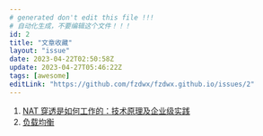 ```yaml
---
# generated don't edit this file !!!
# 自动化生成，不要编辑这个文件！！！
id: 2
title: "文章收藏"
layout: "issue"
date: 2023-04-22T02:50:58Z
update: 2023-04-27T05:46:22Z
tags: [awesome]
editLink: "https://github.com/fzdwx/fzdwx.github.io/issues/2"
---
```


1. [ NAT 穿透是如何工作的：技术原理及企业级实践](https://arthurchiao.art/blog/how-nat-traversal-works-zh/)
2. [负载均衡](https://samwho.dev/load-balancing/)
